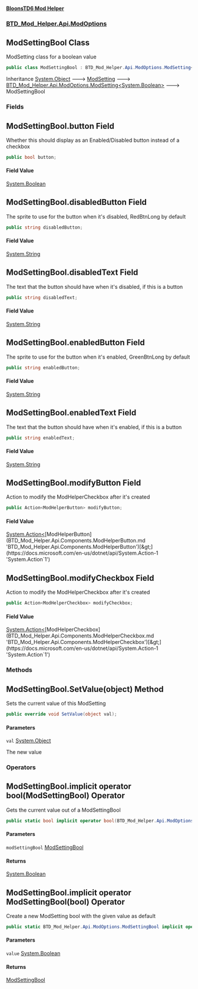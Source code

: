 #### [BloonsTD6 Mod Helper](README.md 'README')
### [BTD_Mod_Helper.Api.ModOptions](README.md#BTD_Mod_Helper.Api.ModOptions 'BTD_Mod_Helper.Api.ModOptions')

## ModSettingBool Class

ModSetting class for a boolean value

```csharp
public class ModSettingBool : BTD_Mod_Helper.Api.ModOptions.ModSetting<bool>
```

Inheritance [System.Object](https://docs.microsoft.com/en-us/dotnet/api/System.Object 'System.Object') &#129106; [ModSetting](BTD_Mod_Helper.Api.ModOptions.ModSetting.md 'BTD_Mod_Helper.Api.ModOptions.ModSetting') &#129106; [BTD_Mod_Helper.Api.ModOptions.ModSetting&lt;](BTD_Mod_Helper.Api.ModOptions.ModSetting_T_.md 'BTD_Mod_Helper.Api.ModOptions.ModSetting<T>')[System.Boolean](https://docs.microsoft.com/en-us/dotnet/api/System.Boolean 'System.Boolean')[&gt;](BTD_Mod_Helper.Api.ModOptions.ModSetting_T_.md 'BTD_Mod_Helper.Api.ModOptions.ModSetting<T>') &#129106; ModSettingBool
### Fields

<a name='BTD_Mod_Helper.Api.ModOptions.ModSettingBool.button'></a>

## ModSettingBool.button Field

Whether this should display as an Enabled/Disabled button instead of a checkbox

```csharp
public bool button;
```

#### Field Value
[System.Boolean](https://docs.microsoft.com/en-us/dotnet/api/System.Boolean 'System.Boolean')

<a name='BTD_Mod_Helper.Api.ModOptions.ModSettingBool.disabledButton'></a>

## ModSettingBool.disabledButton Field

The sprite to use for the button when it's disabled, RedBtnLong by default

```csharp
public string disabledButton;
```

#### Field Value
[System.String](https://docs.microsoft.com/en-us/dotnet/api/System.String 'System.String')

<a name='BTD_Mod_Helper.Api.ModOptions.ModSettingBool.disabledText'></a>

## ModSettingBool.disabledText Field

The text that the button should have when it's disabled, if this is a button

```csharp
public string disabledText;
```

#### Field Value
[System.String](https://docs.microsoft.com/en-us/dotnet/api/System.String 'System.String')

<a name='BTD_Mod_Helper.Api.ModOptions.ModSettingBool.enabledButton'></a>

## ModSettingBool.enabledButton Field

The sprite to use for the button when it's enabled, GreenBtnLong by default

```csharp
public string enabledButton;
```

#### Field Value
[System.String](https://docs.microsoft.com/en-us/dotnet/api/System.String 'System.String')

<a name='BTD_Mod_Helper.Api.ModOptions.ModSettingBool.enabledText'></a>

## ModSettingBool.enabledText Field

The text that the button should have when it's enabled, if this is a button

```csharp
public string enabledText;
```

#### Field Value
[System.String](https://docs.microsoft.com/en-us/dotnet/api/System.String 'System.String')

<a name='BTD_Mod_Helper.Api.ModOptions.ModSettingBool.modifyButton'></a>

## ModSettingBool.modifyButton Field

Action to modify the ModHelperCheckbox after it's created

```csharp
public Action<ModHelperButton> modifyButton;
```

#### Field Value
[System.Action&lt;](https://docs.microsoft.com/en-us/dotnet/api/System.Action-1 'System.Action`1')[ModHelperButton](BTD_Mod_Helper.Api.Components.ModHelperButton.md 'BTD_Mod_Helper.Api.Components.ModHelperButton')[&gt;](https://docs.microsoft.com/en-us/dotnet/api/System.Action-1 'System.Action`1')

<a name='BTD_Mod_Helper.Api.ModOptions.ModSettingBool.modifyCheckbox'></a>

## ModSettingBool.modifyCheckbox Field

Action to modify the ModHelperCheckbox after it's created

```csharp
public Action<ModHelperCheckbox> modifyCheckbox;
```

#### Field Value
[System.Action&lt;](https://docs.microsoft.com/en-us/dotnet/api/System.Action-1 'System.Action`1')[ModHelperCheckbox](BTD_Mod_Helper.Api.Components.ModHelperCheckbox.md 'BTD_Mod_Helper.Api.Components.ModHelperCheckbox')[&gt;](https://docs.microsoft.com/en-us/dotnet/api/System.Action-1 'System.Action`1')
### Methods

<a name='BTD_Mod_Helper.Api.ModOptions.ModSettingBool.SetValue(object)'></a>

## ModSettingBool.SetValue(object) Method

Sets the current value of this ModSetting

```csharp
public override void SetValue(object val);
```
#### Parameters

<a name='BTD_Mod_Helper.Api.ModOptions.ModSettingBool.SetValue(object).val'></a>

`val` [System.Object](https://docs.microsoft.com/en-us/dotnet/api/System.Object 'System.Object')

The new value
### Operators

<a name='BTD_Mod_Helper.Api.ModOptions.ModSettingBool.op_Implicitbool(BTD_Mod_Helper.Api.ModOptions.ModSettingBool)'></a>

## ModSettingBool.implicit operator bool(ModSettingBool) Operator

Gets the current value out of a ModSettingBool

```csharp
public static bool implicit operator bool(BTD_Mod_Helper.Api.ModOptions.ModSettingBool modSettingBool);
```
#### Parameters

<a name='BTD_Mod_Helper.Api.ModOptions.ModSettingBool.op_Implicitbool(BTD_Mod_Helper.Api.ModOptions.ModSettingBool).modSettingBool'></a>

`modSettingBool` [ModSettingBool](BTD_Mod_Helper.Api.ModOptions.ModSettingBool.md 'BTD_Mod_Helper.Api.ModOptions.ModSettingBool')

#### Returns
[System.Boolean](https://docs.microsoft.com/en-us/dotnet/api/System.Boolean 'System.Boolean')

<a name='BTD_Mod_Helper.Api.ModOptions.ModSettingBool.op_ImplicitBTD_Mod_Helper.Api.ModOptions.ModSettingBool(bool)'></a>

## ModSettingBool.implicit operator ModSettingBool(bool) Operator

Create a new ModSetting bool with the given value as default

```csharp
public static BTD_Mod_Helper.Api.ModOptions.ModSettingBool implicit operator ModSettingBool(bool value);
```
#### Parameters

<a name='BTD_Mod_Helper.Api.ModOptions.ModSettingBool.op_ImplicitBTD_Mod_Helper.Api.ModOptions.ModSettingBool(bool).value'></a>

`value` [System.Boolean](https://docs.microsoft.com/en-us/dotnet/api/System.Boolean 'System.Boolean')

#### Returns
[ModSettingBool](BTD_Mod_Helper.Api.ModOptions.ModSettingBool.md 'BTD_Mod_Helper.Api.ModOptions.ModSettingBool')